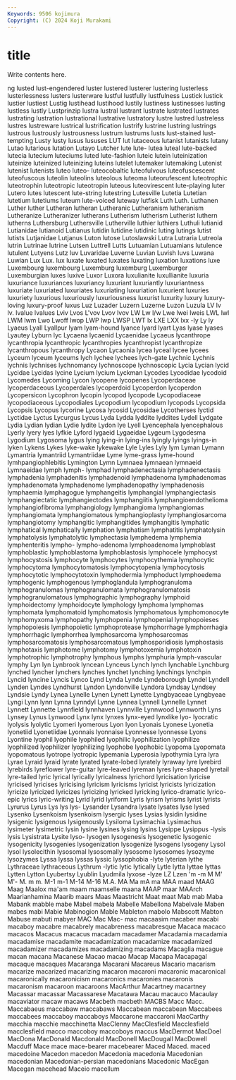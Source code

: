 ```yaml
---
Keywords: 9506 kojimura
Copyright: (C) 2024 Koji Murakami
---
```


# title

Write contents here.



ng lusted
lust-engendered luster lustered lusterer lustering lusterless lusterlessness lusters lusterware lustful
lustfully lustfulness Lustick lustick lustier lustiest Lustig lustihead lustihood lustily
lustiness lustinesses lusting lustless lustly Lustprinzip lustra lustral lustrant lustrate
lustrated lustrates lustrating lustration lustrational lustrative lustratory lustre lustred lustreless
lustres lustreware lustrical lustrification lustrify lustrine lustring lustrings lustrous lustrously
lustrousness lustrum lustrums lusts lust-stained lust-tempting Lusty lusty lusus lususes
LUT lut lutaceous lutanist lutanists lutany Lutao lutarious lutation Lutayo
Lutcher lute lute- lutea luteal lute-backed lutecia lutecium luteciums luted
lute-fashion luteic lutein luteinization luteinize luteinized luteinizing luteins lutelet lutemaker
lutemaking Lutenist lutenist lutenists luteo luteo- luteocobaltic luteofulvous luteofuscescent luteofuscous
luteolin luteolins luteolous luteoma luteorufescent luteotrophic luteotrophin luteotropic luteotropin luteous
luteovirescent lute-playing luter Lutero lutes lutescent lute-string lutestring Lutesville Lutetia
Lutetian lutetium lutetiums luteum lute-voiced luteway lutfisk Luth Luth. Luthanen
Luther luther Lutheran lutheran Lutheranic Lutheranism lutheranism Lutheranize Lutheranizer lutherans
Lutherism lutherism Lutherist luthern lutherns Luthersburg Luthersville Lutherville luthier luthiers
Luthuli lutianid Lutianidae lutianoid Lutianus lutidin lutidine lutidinic luting lutings
lutist lutists Lutjanidae Lutjanus Luton lutose Lutoslawski Lutra Lutraria Lutreola
lutrin Lutrinae lutrine Lutsen Luttrell Lutts Lutuamian Lutuamians lutulence lutulent
Lutyens Lutz luv Luvaridae Luverne Luvian Luvish luvs Luwana Luwian
Lux Lux. lux luxate luxated luxates luxating luxation luxations luxe
Luxembourg luxembourg Luxemburg luxemburg Luxemburger Luxemburgian luxes luxive Luxor Luxora
luxulianite luxullianite luxuria luxuriance luxuriances luxuriancy luxuriant luxuriantly luxuriantness luxuriate
luxuriated luxuriates luxuriating luxuriation luxurient luxuries luxuriety luxurious luxuriously luxuriousness
luxurist luxurity luxury luxury-loving luxury-proof luxus Luz Luzader Luzern Luzerne
Luzon Luzula LV lv lv. lvalue lvalues Lviv Lvos L'vov
Lvov lvov LW Lw l/w Lwe lwei lweis LWL lwl
LWM lwm Lwo Lwoff lwop LWP lwp LWSP LWT lx
LXE LXX lxx -ly Ly ly Lyaeus Lyall Lyallpur lyam
lyam-hound lyance lyard lyart Lyas lyase lyases Lyautey Lyburn lyc
Lycaena lycaenid Lycaenidae Lycaeus lycanthrope lycanthropia lycanthropic lycanthropies lycanthropist lycanthropize
lycanthropous lycanthropy Lycaon Lycaonia lycea lyceal lycee lycees Lyceum lyceum
lyceums lych lychee lychees lych-gate Lychnic Lychnis lychnis lychnises lychnomancy
lychnoscope lychnoscopic Lycia Lycian lycid Lycidae Lycidas lycine Lycium lycium
Lyckman Lycodes Lycodidae lycodoid Lycomedes Lycoming Lycon lycopene lycopenes Lycoperdaceae
lycoperdaceous Lycoperdales lycoperdoid Lycoperdon lycoperdon Lycopersicon Lycophron lycopin lycopod lycopode
Lycopodiaceae lycopodiaceous Lycopodiales Lycopodium lycopodium lycopods Lycopsida Lycopsis Lycopus lycorine
Lycosa lycosid Lycosidae Lycotherses lyctid Lyctidae Lyctus Lycurgus Lycus Lyda
Lydda lyddite lyddites Lydell Lydgate Lydia Lydian lydian Lydie lydite
Lydon lye Lyell Lyencephala lyencephalous Lyerly lyery lyes lyfkie Lyford
lygaeid Lygaeidae Lygeum Lygodesma Lygodium Lygosoma lygus lying lying-in lying-ins
lyingly lyings lyings-in lyken Lykens Lykes lyke-wake lykewake Lyle Lyles
Lyly lym Lyman Lymann Lymantria lymantriid Lymantriidae Lyme lyme-grass lyme-hound
lymhpangiophlebitis Lymington Lymn Lymnaea lymnaean lymnaeid Lymnaeidae lymph lymph- lymphad
lymphadenectasia lymphadenectasis lymphadenia lymphadenitis lymphadenoid lymphadenoma lymphadenomas lymphadenomata lymphadenome lymphadenopathy
lymphadenosis lymphaemia lymphagogue lymphangeitis lymphangial lymphangiectasis lymphangiectatic lymphangiectodes lymphangiitis lymphangioendothelioma
lymphangiofibroma lymphangiology lymphangioma lymphangiomas lymphangiomata lymphangiomatous lymphangioplasty lymphangiosarcoma lymphangiotomy lymphangitic
lymphangitides lymphangitis lymphatic lymphatical lymphatically lymphation lymphatism lymphatitis lymphatolysin lymphatolysis
lymphatolytic lymphectasia lymphedema lymphemia lymphenteritis lympho- lympho-adenoma lymphoadenoma lymphoblast lymphoblastic
lymphoblastoma lymphoblastosis lymphocele lymphocyst lymphocystosis lymphocyte lymphocytes lymphocythemia lymphocytic lymphocytoma
lymphocytomatosis lymphocytopenia lymphocytosis lymphocytotic lymphocytotoxin lymphodermia lymphoduct lymphoedema lymphogenic lymphogenous
lymphoglandula lymphogranuloma lymphogranulomas lymphogranulomata lymphogranulomatosis lymphogranulomatous lymphographic lymphography lymphoid lymphoidectomy
lymphoidocyte lymphology lymphoma lymphomas lymphomata lymphomatoid lymphomatosis lymphomatous lymphomonocyte lymphomyxoma
lymphopathy lymphopenia lymphopenial lymphopoieses lymphopoiesis lymphopoietic lymphoprotease lymphorrhage lymphorrhagia lymphorrhagic
lymphorrhea lymphosarcoma lymphosarcomas lymphosarcomatosis lymphosarcomatous lymphosporidiosis lymphostasis lymphotaxis lymphotome lymphotomy
lymphotoxemia lymphotoxin lymphotrophic lymphotrophy lymphous lymphs lymphuria lymph-vascular lymphy Lyn
lyn Lynbrook lyncean Lynceus Lynch lynch lynchable Lynchburg lynched lyncher
lynchers lynches lynchet lynching lynchings lynchpin Lyncid lyncine Lyncis Lynco
Lynd Lynda Lynde Lyndeborough Lyndel Lyndell Lynden Lyndes Lyndhurst Lyndon
Lyndonville Lyndora Lyndsay Lyndsey Lyndsie Lyndy Lynea Lynelle Lynen Lynett
Lynette Lyngbyaceae Lyngbyeae Lyngi Lynn lynn Lynna Lynndyl Lynne Lynnea
Lynnell Lynnelle Lynnet Lynnett Lynnette Lynnfield lynnhaven Lynnville Lynnwood Lynnworth
Lyns Lynsey Lynus Lynwood Lynx lynx lynxes lynx-eyed lynxlike lyo-
lyocratic lyolysis lyolytic Lyomeri lyomerous Lyon lyon Lyonais Lyonese Lyonetia
lyonetiid Lyonetiidae Lyonnais lyonnaise Lyonnesse lyonnesse Lyons Lyontine lyophil lyophile
lyophiled lyophilic lyophilization lyophilize lyophilized lyophilizer lyophilizing lyophobe lyophobic Lyopoma
Lyopomata lyopomatous lyotrope lyotropic lypemania Lyperosia lypothymia Lyra lyra Lyrae
Lyraid lyraid lyrate lyrated lyrate-lobed lyrately lyraway lyre lyrebird lyrebirds
lyreflower lyre-guitar lyre-leaved lyreman lyres lyre-shaped lyretail lyre-tailed lyric lyrical
lyrically lyricalness lyrichord lyricisation lyricise lyricised lyricises lyricising lyricism lyricisms
lyricist lyricists lyricization lyricize lyricized lyricizes lyricizing lyricked lyricking lyrico-dramatic
lyrico-epic lyrics lyric-writing Lyrid lyrid lyriform Lyris lyrism lyrisms lyrist
lyrists Lyrurus Lyrus Lys lys lys- Lysander Lysandra lysate lysates
lyse lysed Lysenko Lysenkoism lysenkoism lysergic lyses Lysias lysidin lysidine
lysigenic lysigenous lysigenously Lysiloma Lysimachia Lysimachus lysimeter lysimetric lysin lysine
lysines lysing lysins Lysippe Lysippus -lysis lysis Lysistrata Lysite lyso-
lysogen lysogenesis lysogenetic lysogenic lysogenicity lysogenies lysogenization lysogenize lysogens lysogeny
Lysol lysol lysolecithin lysosomal lysosomally lysosome lysosomes lysozyme lysozymes Lyssa
lyssa lyssas lyssic lyssophobia -lyte lyterian lythe Lythraceae lythraceous Lythrum
-lytic lytic lytically Lytle lytta lyttae lyttas Lytten Lytton Lyubertsy
Lyublin Lyudmila lyxose -lyze LZ Lzen 'm -m M M'
M'- M. m m. M-1 m-1 M-14 M-16 M.A. MA
Ma mA ma MAA maad MAAG Maag Maalox ma'am maam
maamselle maana MAAP maar MAArch Maarianhamina Maarib maars Maas Maastricht
Maat maat Mab mab Maba Mabank mabble mabe Mabel mabela
Mabelle Mabellona Mabelvale Maben mabes mabi Mabie Mabinogion Mable Mableton
mabolo Mabscott Mabton Mabuse mabuti mabyer MAC Mac Mac- mac
macaasim macaber macabi macaboy macabre macabrely macabreness macabresque Macaca macaco
macacos Macacus macacus macadam macadamer Macadamia macadamia macadamise macadamite macadamization
macadamize macadamized macadamizer macadamizes macadamizing macadams Macaglia macague macan macana
Macanese Macao macao Macap Macapa Macapagal macaque macaques Macaranga Macarani
Macareus Macario macarism macarize macarized macarizing macaron macaroni macaronic macaronical
macaronically macaronicism macaronics macaronies macaronis macaronism macaroon macaroons MacArthur Macartney
macartney Macassar macassar Macassarese Macatawa Macau macauco Macaulay macaviator macaw
macaws Macbeth macbeth MACBS Macc Macc. Maccabaeus maccabaw maccabaws Maccabean
maccabean Maccabees maccabees maccaboy maccaboys Maccarone maccaroni MacCarthy macchia macchie
macchinetta MacClenny MacClesfield Macclesfield macclesfield macco maccoboy maccoboys maccus MacDermot
MacDoel MacDona MacDonald Macdonald MacDonell MacDougall MacDowell Macduff Mace mace
mace-bearer macebearer Maced Maced. maced macedoine Macedon macedon Macedonia macedonia
Macedonian macedonian Macedonian-persian macedonians Macedonic MacEgan Macegan macehead Maceio macellum
